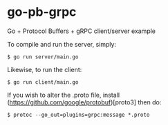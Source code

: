 # go-pb-grpc
Go + Protocol Buffers + gRPC client/server example

To compile and run the server, simply:

    $ go run server/main.go

Likewise, to run the client:

    $ go run client/main.go

If you wish to alter the .proto file, install (https://github.com/google/protobuf)[proto3] then do:

    $ protoc --go_out=plugins=grpc:message *.proto
